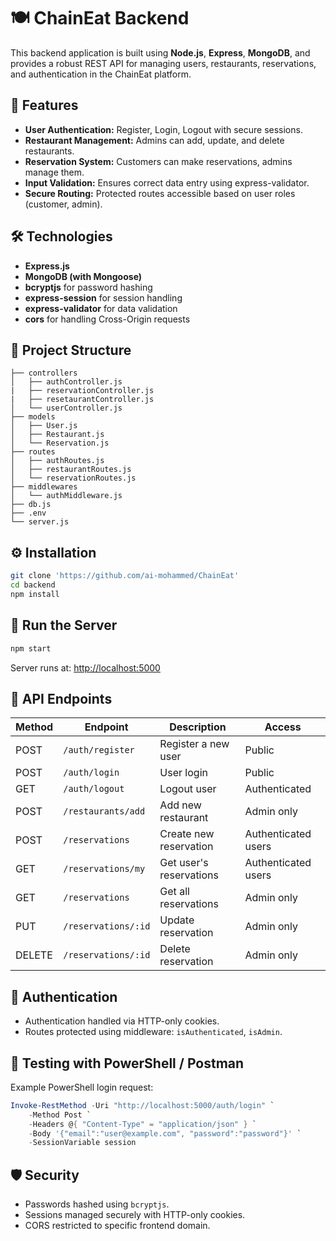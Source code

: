 # 🍽️ ChainEat Backend

This backend application is built using **Node.js**, **Express**, **MongoDB**, and provides a robust REST API for managing users, restaurants, reservations, and authentication in the ChainEat platform.

## 🚀 Features

- **User Authentication:** Register, Login, Logout with secure sessions.
- **Restaurant Management:** Admins can add, update, and delete restaurants.
- **Reservation System:** Customers can make reservations, admins manage them.
- **Input Validation:** Ensures correct data entry using express-validator.
- **Secure Routing:** Protected routes accessible based on user roles (customer, admin).

## 🛠 Technologies

- **Express.js**
- **MongoDB (with Mongoose)**
- **bcryptjs** for password hashing
- **express-session** for session handling
- **express-validator** for data validation
- **cors** for handling Cross-Origin requests

## 📂 Project Structure

```
├── controllers
│   ├── authController.js
|   ├── reservationController.js
|   ├── resetaurantController.js
│   └── userController.js
├── models
│   ├── User.js
│   ├── Restaurant.js
│   └── Reservation.js
├── routes
│   ├── authRoutes.js
│   ├── restaurantRoutes.js
│   └── reservationRoutes.js
├── middlewares
│   └── authMiddleware.js
├── db.js
├── .env
└── server.js
```

## ⚙️ Installation

```bash
git clone 'https://github.com/ai-mohammed/ChainEat'
cd backend
npm install
```

## 🚦 Run the Server

```bash
npm start
```

Server runs at: [http://localhost:5000](http://localhost:5000)

## 📌 API Endpoints

| Method | Endpoint            | Description             | Access              |
| ------ | ------------------- | ----------------------- | ------------------- |
| POST   | `/auth/register`    | Register a new user     | Public              |
| POST   | `/auth/login`       | User login              | Public              |
| GET    | `/auth/logout`      | Logout user             | Authenticated       |
| POST   | `/restaurants/add`  | Add new restaurant      | Admin only          |
| POST   | `/reservations`     | Create new reservation  | Authenticated users |
| GET    | `/reservations/my`  | Get user's reservations | Authenticated users |
| GET    | `/reservations`     | Get all reservations    | Admin only          |
| PUT    | `/reservations/:id` | Update reservation      | Admin only          |
| DELETE | `/reservations/:id` | Delete reservation      | Admin only          |

## 🔐 Authentication

- Authentication handled via HTTP-only cookies.
- Routes protected using middleware: `isAuthenticated`, `isAdmin`.

## 🔑 Testing with PowerShell / Postman

Example PowerShell login request:

```powershell
Invoke-RestMethod -Uri "http://localhost:5000/auth/login" `
    -Method Post `
    -Headers @{ "Content-Type" = "application/json" } `
    -Body '{"email":"user@example.com", "password":"password"}' `
    -SessionVariable session
```

## 🛡️ Security

- Passwords hashed using `bcryptjs`.
- Sessions managed securely with HTTP-only cookies.
- CORS restricted to specific frontend domain.
